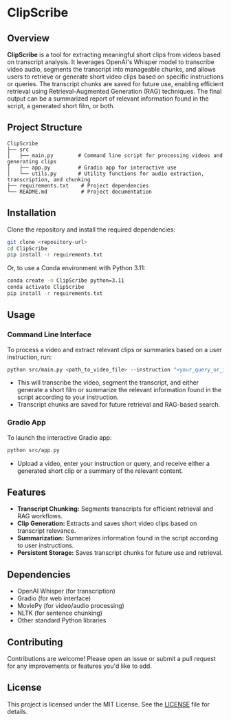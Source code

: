 # ClipScribe

## Overview

**ClipScribe** is a tool for extracting meaningful short clips from videos based on transcript analysis. It leverages OpenAI's Whisper model to transcribe video audio, segments the transcript into manageable chunks, and allows users to retrieve or generate short video clips based on specific instructions or queries. The transcript chunks are saved for future use, enabling efficient retrieval using Retrieval-Augmented Generation (RAG) techniques. The final output can be a summarized report of relevant information found in the script, a generated short film, or both.

## Project Structure

```
ClipScribe
├── src
│   ├── main.py        # Command line script for processing videos and generating clips
│   ├── app.py         # Gradio app for interactive use
│   └── utils.py       # Utility functions for audio extraction, transcription, and chunking
├── requirements.txt    # Project dependencies
└── README.md           # Project documentation
```

## Installation

Clone the repository and install the required dependencies:

```bash
git clone <repository-url>
cd ClipScribe
pip install -r requirements.txt
```

Or, to use a Conda environment with Python 3.11:

```bash
conda create -n ClipScribe python=3.11
conda activate ClipScribe
pip install -r requirements.txt
```

## Usage

### Command Line Interface

To process a video and extract relevant clips or summaries based on a user instruction, run:

```bash
python src/main.py <path_to_video_file> --instruction "<your_query_or_instruction>"
```

- This will transcribe the video, segment the transcript, and either generate a short film or summarize the relevant information found in the script according to your instruction.
- Transcript chunks are saved for future retrieval and RAG-based search.

### Gradio App

To launch the interactive Gradio app:

```bash
python src/app.py
```

- Upload a video, enter your instruction or query, and receive either a generated short clip or a summary of the relevant content.

## Features

- **Transcript Chunking:** Segments transcripts for efficient retrieval and RAG workflows.
- **Clip Generation:** Extracts and saves short video clips based on transcript relevance.
- **Summarization:** Summarizes information found in the script according to user instructions.
- **Persistent Storage:** Saves transcript chunks for future use and retrieval.

## Dependencies

- OpenAI Whisper (for transcription)
- Gradio (for web interface)
- MoviePy (for video/audio processing)
- NLTK (for sentence chunking)
- Other standard Python libraries

## Contributing

Contributions are welcome! Please open an issue or submit a pull request for any improvements or features you'd like to add.

## License

This project is licensed under the MIT License. See the [LICENSE](LICENSE) file for details.
